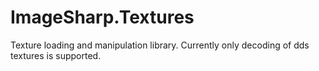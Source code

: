# ImageSharp.Textures

Texture loading and manipulation library. Currently only decoding of dds textures is supported.
